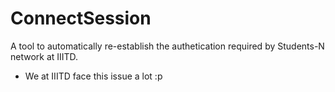 # ConnectSession
A tool to automatically re-establish the authetication required by Students-N network at IIITD.
* We at IIITD face this issue a lot :p
